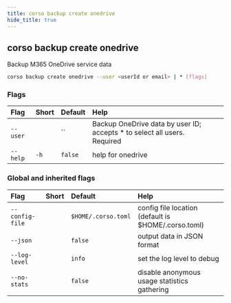 ```yaml
---
title: corso backup create onedrive
hide_title: true
---
```

## corso backup create onedrive

Backup M365 OneDrive service data

```bash
corso backup create onedrive --user <userId or email> | * [flags]
```

### Flags

|Flag|Short|Default|Help|
|:----|:-----|:-------|:----|
|`--user`||``|Backup OneDrive data by user ID; accepts * to select all users. <div class='required'>Required</div>|
|`--help`|`-h`|`false`|help for onedrive|

### Global and inherited flags

|Flag|Short|Default|Help|
|:----|:-----|:-------|:----|
|`--config-file`||`$HOME/.corso.toml`|config file location (default is $HOME/.corso.toml)|
|`--json`||`false`|output data in JSON format|
|`--log-level`||`info`|set the log level to debug|info|warn|error|
|`--no-stats`||`false`|disable anonymous usage statistics gathering|

